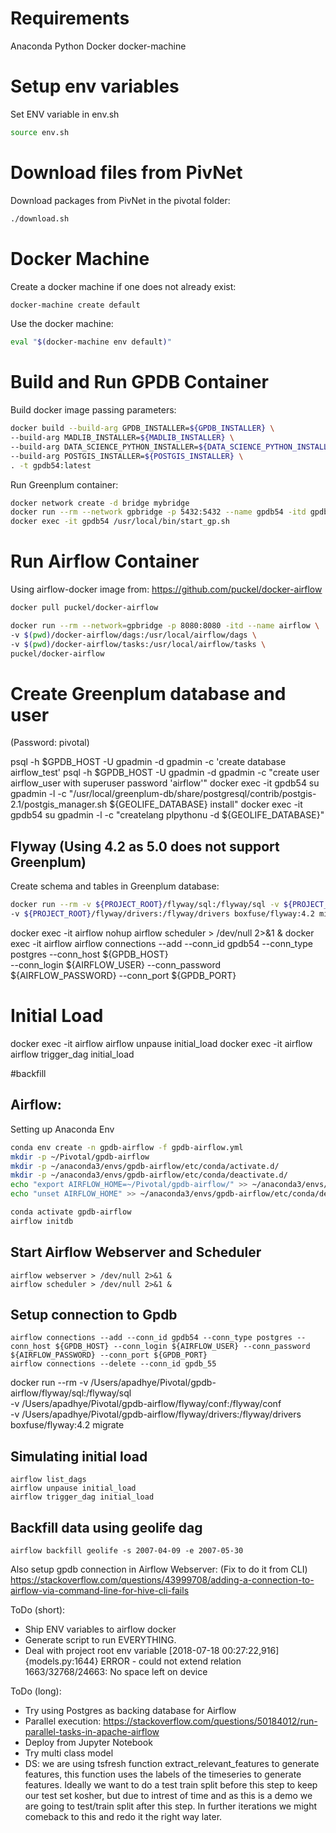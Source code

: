 # Requirements
Anaconda Python
Docker
docker-machine

# Setup env variables 
Set ENV variable in env.sh
```bash
source env.sh
```

# Download files from PivNet
Download packages from PivNet in the pivotal folder:
```bash
./download.sh
```

# Docker Machine
Create a docker machine if one does not already exist:
```bash
docker-machine create default
```

Use the docker machine:
```bash
eval "$(docker-machine env default)"
```


# Build and Run GPDB Container
Build docker image passing parameters:
```bash
docker build --build-arg GPDB_INSTALLER=${GPDB_INSTALLER} \
--build-arg MADLIB_INSTALLER=${MADLIB_INSTALLER} \
--build-arg DATA_SCIENCE_PYTHON_INSTALLER=${DATA_SCIENCE_PYTHON_INSTALLER} \
--build-arg POSTGIS_INSTALLER=${POSTGIS_INSTALLER} \
. -t gpdb54:latest
```

Run Greenplum container:
```bash
docker network create -d bridge mybridge
docker run --rm --network gpbridge -p 5432:5432 --name gpdb54 -itd gpdb54:latest
docker exec -it gpdb54 /usr/local/bin/start_gp.sh
```

# Run Airflow Container
Using airflow-docker image from:
https://github.com/puckel/docker-airflow

```bash
docker pull puckel/docker-airflow

docker run --rm --network=gpbridge -p 8080:8080 -itd --name airflow \
-v $(pwd)/docker-airflow/dags:/usr/local/airflow/dags \
-v $(pwd)/docker-airflow/tasks:/usr/local/airflow/tasks \
puckel/docker-airflow
```


# Create Greenplum database and user
(Password: pivotal)

psql -h $GPDB_HOST -U gpadmin -d gpadmin -c 'create database airflow_test'
psql -h $GPDB_HOST -U gpadmin -d gpadmin -c "create user airflow_user with superuser password 'airflow'"
docker exec -it gpdb54 su gpadmin -l -c "/usr/local/greenplum-db/share/postgresql/contrib/postgis-2.1/postgis_manager.sh ${GEOLIFE_DATABASE} install"
docker exec -it gpdb54 su gpadmin -l -c "createlang plpythonu -d ${GEOLIFE_DATABASE}"

## Flyway (Using 4.2 as 5.0 does not support Greenplum)
Create schema and tables in Greenplum database:
```bash
docker run --rm -v ${PROJECT_ROOT}/flyway/sql:/flyway/sql -v ${PROJECT_ROOT}/flyway/conf:/flyway/conf \
-v ${PROJECT_ROOT}/flyway/drivers:/flyway/drivers boxfuse/flyway:4.2 migrate
```

docker exec -it airflow nohup airflow scheduler > /dev/null 2>&1 &
docker exec -it airflow airflow connections --add --conn_id gpdb54 --conn_type postgres --conn_host ${GPDB_HOST} \
--conn_login ${AIRFLOW_USER} --conn_password ${AIRFLOW_PASSWORD} --conn_port ${GPDB_PORT}


# Initial Load 
docker exec -it airflow airflow unpause initial_load
docker exec -it airflow airflow trigger_dag initial_load

#backfill



## Airflow:
Setting up Anaconda Env
```bash
conda env create -n gpdb-airflow -f gpdb-airflow.yml
mkdir -p ~/Pivotal/gpdb-airflow
mkdir -p ~/anaconda3/envs/gpdb-airflow/etc/conda/activate.d/
mkdir -p ~/anaconda3/envs/gpdb-airflow/etc/conda/deactivate.d/
echo "export AIRFLOW_HOME=~/Pivotal/gpdb-airflow/" >> ~/anaconda3/envs/gpdb-airflow/etc/conda/activate.d/env_vars.sh
echo "unset AIRFLOW_HOME" >> ~/anaconda3/envs/gpdb-airflow/etc/conda/deactivate.d/env_vars.sh

conda activate gpdb-airflow
airflow initdb
```
## Start Airflow Webserver and Scheduler
```
airflow webserver > /dev/null 2>&1 &
airflow scheduler > /dev/null 2>&1 &
```

## Setup connection to Gpdb
```
airflow connections --add --conn_id gpdb54 --conn_type postgres --conn_host ${GPDB_HOST} --conn_login ${AIRFLOW_USER} --conn_password ${AIRFLOW_PASSWORD} --conn_port ${GPDB_PORT}
airflow connections --delete --conn_id gpdb_55
```


docker run --rm -v /Users/apadhye/Pivotal/gpdb-airflow/flyway/sql:/flyway/sql \
-v /Users/apadhye/Pivotal/gpdb-airflow/flyway/conf:/flyway/conf \
-v /Users/apadhye/Pivotal/gpdb-airflow/flyway/drivers:/flyway/drivers boxfuse/flyway:4.2 migrate


## Simulating initial load
```
airflow list_dags
airflow unpause initial_load
airflow trigger_dag initial_load
```

## Backfill data using geolife dag
```
airflow backfill geolife -s 2007-04-09 -e 2007-05-30
```

Also setup gpdb connection in Airflow Webserver: (Fix to do it from CLI)
https://stackoverflow.com/questions/43999708/adding-a-connection-to-airflow-via-command-line-for-hive-cli-fails



ToDo (short):
* Ship ENV variables to airflow docker
* Generate script to run EVERYTHING.
* Deal with project root env variable
[2018-07-18 00:27:22,916] {models.py:1644} ERROR - could not extend relation 1663/32768/24663: No space left on device


ToDo (long):
* Try using Postgres as backing database for Airflow
* Parallel execution:
https://stackoverflow.com/questions/50184012/run-parallel-tasks-in-apache-airflow
* Deploy from Jupyter Notebook
* Try multi class model
* DS: we are using tsfresh function extract_relevant_features to generate features, this function uses the labels of the timeseries to generate features. Ideally we want to do a test train split before this step to keep our test set kosher, but due to intrest of time and as this is a demo we are going to test/train split after this step. In further iterations we might comeback to this and redo it the right way later.
  
